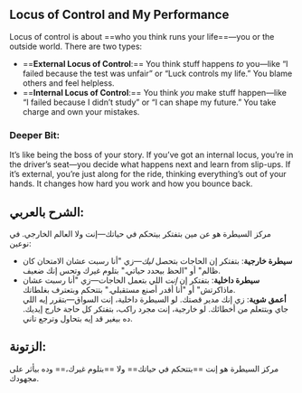 ## Locus of Control and My Performance 

Locus of control is about ==who you think runs your life==—you or the outside world. There are two types:

- ==**External Locus of Control**:== You think stuff happens _to_ you—like “I failed because the test was unfair” or “Luck controls my life.” You blame others and feel helpless.
- ==**Internal Locus of Control**:== You think _you_ make stuff happen—like “I failed because I didn’t study” or “I can shape my future.” You take charge and own your mistakes.

### **Deeper Bit**: 
It’s like being the boss of your story. If you’ve got an internal locus, you’re in the driver’s seat—you decide what happens next and learn from slip-ups. If it’s external, you’re just along for the ride, thinking everything’s out of your hands. It changes how hard you work and how you bounce back.

## **الشرح بالعربي**:
مركز السيطرة هو عن مين بتفتكر بيتحكم في حياتك—إنت ولا العالم الخارجي. في نوعين:

- **سيطرة خارجية**: بتفتكر إن الحاجات بتحصل _ليك_—زي "أنا رسبت عشان الامتحان كان ظالم" أو "الحظ بيحدد حياتي." بتلوم غيرك وتحس إنك ضعيف.
- **سيطرة داخلية**: بتفتكر إن _إنت_ اللي بتعمل الحاجات—زي "أنا رسبت عشان ماذاكرتش" أو "أنا أقدر أصنع مستقبلي." بتتحكم وبتعترف بغلطاتك.  
    **أعمق شوية**: زي إنك مدير قصتك. لو السيطرة داخلية، إنت السواق—بتقرر إيه اللي جاي وبتتعلم من أخطائك. لو خارجية، إنت مجرد راكب، بتفتكر كل حاجة خارج إيديك. ده بيغير قد إيه بتحاول وترجع تاني.

## **الزتونة**: 
مركز السيطرة هو إنت ==بتتحكم في حياتك== ولا ==بتلوم غيرك،== وده بيأثر على مجهودك.